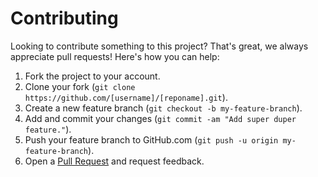 <!---
Started this template from https://github.com/github/backup-utils/blob/95699e9041761d7a45721d6b2a62184afbbb3d47/CONTRIBUTING.md
-->

# Contributing

Looking to contribute something to this project? That's great, we always appreciate pull requests! Here's how you can help:

1. Fork the project to your account.
2. Clone your fork (`git clone https://github.com/[username]/[reponame].git`).
3. Create a new feature branch (`git checkout -b my-feature-branch`).
4. Add and commit your changes (`git commit -am "Add super duper feature."`).
5. Push your feature branch to GitHub.com (`git push -u origin my-feature-branch`).
6. Open a [Pull Request](../../compare/) and request feedback.

<!---
Have a look at the [styleguide](STYLEGUIDE.md) to make sure your code style is consistent with the code in this repository.
-->
